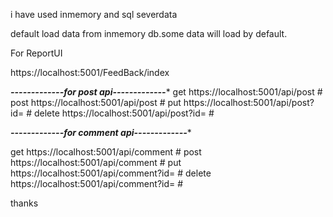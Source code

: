 
i have used inmemory and sql severdata

default load data from inmemory db.some data  will load by default.

For  ReportUI

https://localhost:5001/FeedBack/index

*****-------------for post api-------------******
get
https://localhost:5001/api/post #
post
https://localhost:5001/api/post #
put
https://localhost:5001/api/post?id=   #
delete
https://localhost:5001/api/post?id=  #


*****-------------for comment api-------------******

get
https://localhost:5001/api/comment #
post
https://localhost:5001/api/comment #
put
https://localhost:5001/api/comment?id=  #
delete
https://localhost:5001/api/comment?id= #



thanks 
